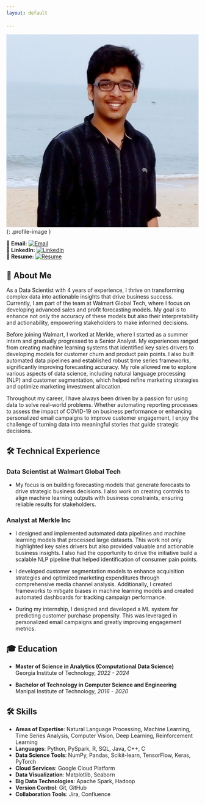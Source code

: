 ```yaml
---
layout: default

---
```


![Meher Bhaskar Madiraju](assets/images/profile.jpeg){: .profile-image }


**📧 Email:** [![Email](https://img.shields.io/badge/email-meherbhaskar.madiraju@gmail.com-blue?style=flat&logo=gmail)](mailto:meherbhaskar.madiraju@gmail.com)  
**🔗 LinkedIn:** [![LinkedIn](https://img.shields.io/badge/linkedin.com/in/meherbhaskar-blue?style=flat&logo=linkedin)](https://linkedin.com/in/meherbhaskar)  
**📄 Resume:** [![Resume](https://img.shields.io/badge/View_My_Resume-lightgrey?style=flat&logo=pdf)](assets/documents/my_resume.pdf) 

## 👤 About Me
As a Data Scientist with 4 years of experience, I thrive on transforming complex data into actionable insights that drive business success. Currently, I am part of the team at Walmart Global Tech, where I focus on developing advanced sales and profit forecasting models. My goal is to enhance not only the accuracy of these models but also their interpretability and actionability, empowering stakeholders to make informed decisions.

Before joining Walmart, I worked at Merkle, where I started as a summer intern and gradually progressed to a Senior Analyst. My experiences ranged from creating machine learning systems that identified key sales drivers to developing models for customer churn and product pain points. I also built automated data pipelines and established robust time series frameworks, significantly improving forecasting accuracy. My role allowed me to explore various aspects of data science, including natural language processing (NLP) and customer segmentation, which helped refine marketing strategies and optimize marketing investment allocation.

Throughout my career, I have always been driven by a passion for using data to solve real-world problems. Whether automating reporting processes to assess the impact of COVID-19 on business performance or enhancing personalized email campaigns to improve customer engagement, I enjoy the challenge of turning data into meaningful stories that guide strategic decisions.

## 🛠️ Technical Experience

### Data Scientist at Walmart Global Tech
* My focus is on building forecasting models that generate forecasts to drive strategic business decisions. I also work on creating controls to align machine learning outputs with business constraints, ensuring reliable results for stakeholders.

### Analyst at Merkle Inc  
* I designed and implemented automated data pipelines and machine learning models that processed large datasets. This work not only highlighted key sales drivers but also provided valuable and actionable business insights. I also had the opportunity to drive the initiative build a scalable NLP pipeline that helped identification of consumer pain points.

* I developed customer segmentation models to enhance acquisition strategies and optimized marketing expenditures through comprehensive media channel analysis. Additionally, I created frameworks to mitigate biases in machine learning models and created automated dashboards for tracking campaign performance.

* During my internship, I designed and developed a ML system for predicting customer purchase propensity. This was leveraged in personalized email campaigns and greatly improving engagement metrics.

## 🎓 Education    
- **Master of Science in Analytics (Computational Data Science)**  
Georgia Institute of Technology, *2022 - 2024*

- **Bachelor of Technology in Computer Science and Engineering**  
Manipal Institute of Technology, *2016 - 2020*



##  🛠️ Skills
- **Areas of Expertise**: Natural Language Processing, Machine Learning, Time Series Analysis, Computer Vision, Deep Learning, Reinforcement Learning
- **Languages**: Python, PySpark, R, SQL, Java, C++, C
- **Data Science Tools**: NumPy, Pandas, Scikit-learn, TensorFlow, Keras, PyTorch
- **Cloud Services**: Google Cloud Platform
- **Data Visualization**: Matplotlib, Seaborn
- **Big Data Technologies**: Apache Spark, Hadoop
- **Version Control**: Git, GitHub
- **Collaboration Tools**: Jira, Confluence
